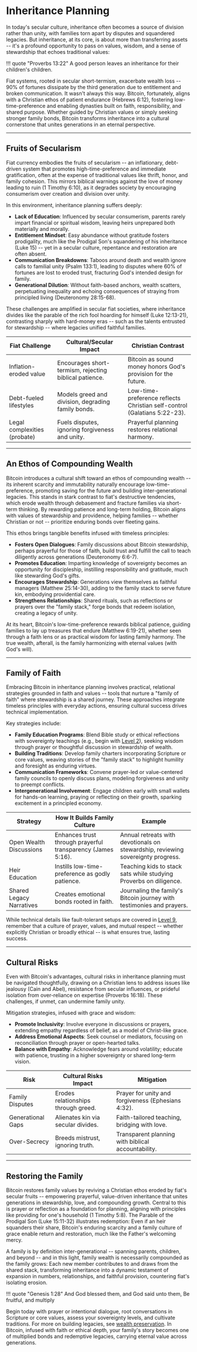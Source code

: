 # Inheritance Planning

In today's secular culture, inheritance often becomes a source of division rather than unity, with families torn apart by disputes and squandered legacies. 
But inheritance, at its core, is about more than transferring assets
-- it's a profound opportunity to pass on values, wisdom, and a sense of stewardship that echoes traditional values:

!!! quote "Proverbs 13:22"
    A good person leaves an inheritance for their children's children.

Fiat systems, rooted in secular short-termism, exacerbate wealth loss -- 90% of fortunes dissipate by the third generation due to entitlement and broken communication.
It wasn't always this way.
Bitcoin, fortunately, aligns with a Christian ethos of patient endurance (Hebrews 6:12),
 fostering low-time-preference and enabling dynasties built on faith, responsibility, and shared purpose. 
Whether guided by Christian values or simply seeking stronger family bonds, Bitcoin transforms inheritance into a cultural cornerstone that unites generations in an eternal perspective.




---

## Fruits of Secularism

Fiat currency embodies the fruits of secularism -- an inflationary, debt-driven system that promotes high-time-preference and immediate gratification, often at the expense of traditional values like thrift, honor, and family cohesion. This mirrors biblical warnings against the love of money leading to ruin (1 Timothy 6:10), as it degrades society by encouraging consumerism over creation and division over unity.

In this environment, inheritance planning suffers deeply:

- **Lack of Education**: Influenced by secular consumerism, parents rarely impart financial or spiritual wisdom, leaving heirs unprepared both materially and morally.
- **Entitlement Mindset**: Easy abundance without gratitude fosters prodigality, much like the Prodigal Son's squandering of his inheritance (Luke 15) -- yet in a secular culture, repentance and restoration are often absent.
- **Communication Breakdowns**: Taboos around death and wealth ignore calls to familial unity (Psalm 133:1), leading to disputes where 60% of fortunes are lost to eroded trust, fracturing God's intended design for family.
- **Generational Dilution**: Without faith-based anchors, wealth scatters, perpetuating inequality and echoing consequences of straying from principled living (Deuteronomy 28:15-68).

These challenges are amplified in secular fiat societies, where inheritance divides like the parable of the rich fool hoarding for himself (Luke 12:13-21), contrasting sharply with hard-money eras -- such as the talents entrusted for stewardship -- where legacies unified faithful families.

| Fiat Challenge | Cultural/Secular Impact | Christian Contrast |
|----------------------------|-------------------------|--------------------|
| Inflation-eroded value     | Encourages short-termism, rejecting biblical patience. | Bitcoin as sound money honors God's provision for the future. |
| Debt-fueled lifestyles     | Models greed and division, degrading family bonds. | Low-time-preference reflects Christian self-control (Galatians 5:22-23). |
| Legal complexities (probate) | Fuels disputes, ignoring forgiveness and unity. | Prayerful planning restores relational harmony. |




---

## An Ethos of Compounding Wealth

Bitcoin introduces a cultural shift toward an ethos of compounding wealth -- its inherent scarcity and immutability naturally encourage low-time-preference, promoting saving for the future and building inter-generational legacies. This stands in stark contrast to fiat's destructive tendencies, which erode wealth through debasement and fracture families via short-term thinking. By rewarding patience and long-term holding, Bitcoin aligns with values of stewardship and providence, helping families -- whether Christian or not -- prioritize enduring bonds over fleeting gains.

This ethos brings tangible benefits infused with timeless principles:

- **Fosters Open Dialogues**: Family discussions about Bitcoin stewardship, perhaps prayerful for those of faith, build trust and fulfill the call to teach diligently across generations (Deuteronomy 6:6-7).
- **Promotes Education**: Imparting knowledge of sovereignty becomes an opportunity for discipleship, instilling responsibility and gratitude, much like stewarding God's gifts.
- **Encourages Stewardship**: Generations view themselves as faithful managers (Matthew 25:14-30), adding to the family stack to serve future kin, embodying providential care.
- **Strengthens Relationships**: Shared rituals, such as reflections or prayers over the "family stack," forge bonds that redeem isolation, creating a legacy of unity.

At its heart, Bitcoin's low-time-preference rewards biblical patience,
 guiding families to lay up treasures that endure (Matthew 6:19-21), whether seen through a faith lens or as practical wisdom for lasting family harmony.
The true wealth, afterall, is the family harmonizing with eternal values (with God's will).




---

## Family of Faith

Embracing Bitcoin in inheritance planning involves practical, relational strategies grounded in faith and values -- tools that nurture a "family of faith" where stewardship is a shared journey. These approaches integrate timeless principles with everyday actions, ensuring cultural success drives technical implementation.

Key strategies include:

- **Family Education Programs**: Blend Bible study or ethical reflections with sovereignty teachings (e.g., begin with [Level 2](../sovereignty/level-2.md)), seeking wisdom through prayer or thoughtful discussion in stewardship of wealth.
- **Building Traditions**: Develop family charters incorporating Scripture or core values, weaving stories of the "family stack" to highlight humility and foresight as enduring virtues.
- **Communication Frameworks**: Convene prayer-led or value-centered family councils to openly discuss plans, modeling forgiveness and unity to preempt conflicts.
- **Intergenerational Involvement**: Engage children early with small wallets for hands-on learning, praying or reflecting on their growth, sparking excitement in a principled economy.

| Strategy                  | How It Builds Family Culture | Example |
|---------------------------|----------------------------------------|---------|
| Open Wealth Discussions   | Enhances trust through prayerful transparency (James 5:16). | Annual retreats with devotionals on stewardship, reviewing sovereignty progress. |
| Heir Education            | Instills low-time-preference as godly patience. | Teaching kids to stack sats while studying Proverbs on diligence. |
| Shared Legacy Narratives  | Creates emotional bonds rooted in faith. | Journaling the family's Bitcoin journey with testimonies and prayers. |

While technical details like fault-tolerant setups are covered in [Level 9](../sovereignty/level-9.md), remember that a culture of prayer, values, and mutual respect -- whether explicitly Christian or broadly ethical -- is what ensures true, lasting success.





---

## Cultural Risks

Even with Bitcoin's advantages, cultural risks in inheritance planning must be navigated thoughtfully, drawing on a Christian lens to address issues like jealousy (Cain and Abel), resistance from secular influences, or prideful isolation from over-reliance on expertise (Proverbs 16:18). These challenges, if unmet, can undermine family unity.

Mitigation strategies, infused with grace and wisdom:

- **Promote Inclusivity**: Involve everyone in discussions or prayers, extending empathy regardless of belief, as a model of Christ-like grace.
- **Address Emotional Aspects**: Seek counsel or mediators, focusing on reconciliation through prayer or open-hearted talks.
- **Balance with Empathy**: Acknowledge fears around volatility; educate with patience, trusting in a higher sovereignty or shared long-term vision.

| Risk                      | Cultural Risks Impact              | Mitigation |
|---------------------------|--------------------------------------|----------------------|
| Family Disputes           | Erodes relationships through greed.  | Prayer for unity and forgiveness (Ephesians 4:32). |
| Generational Gaps         | Alienates kin via secular divides.   | Faith-tailored teaching, bridging with love. |
| Over-Secrecy              | Breeds mistrust, ignoring truth.     | Transparent planning with biblical accountability. |





---

## Restoring the Family

Bitcoin restores family values by reviving a Christian ethos eroded by fiat's secular fruits -- empowering prayerful, value-driven inheritance that unites generations in stewardship, love, and compounding growth. Central to this is prayer or reflection as a foundation for planning, aligning with principles like providing for one's household (1 Timothy 5:8). The Parable of the Prodigal Son (Luke 15:11-32) illustrates redemption: Even if an heir squanders their share, Bitcoin's enduring scarcity and a family culture of grace enable return and restoration, much like the Father's welcoming mercy.

A family is by definition inter-generational -- spanning parents, children, and beyond -- and in this light, family wealth is necessarily compounded as the family grows: Each new member contributes to and draws from the shared stack, transforming inheritance into a dynamic testament of expansion in numbers, relationships, and faithful provision, countering fiat's isolating erosion.

!!! quote "Genesis 1:28"
    And God blessed them, and God said unto them, Be fruitful, and multiply

Begin today with prayer or intentional dialogue, root conversations in Scripture or core values, assess your sovereignty levels, and cultivate traditions. For more on building legacies, see [wealth preservation](./index.md). In Bitcoin, infused with faith or ethical depth, your family's story becomes one of multiplied bonds and redemptive legacies, carrying eternal value across generations.








